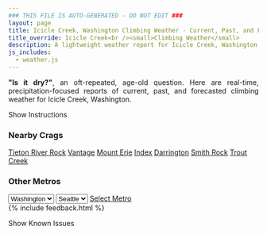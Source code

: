 ```yaml
---
### THIS FILE IS AUTO-GENERATED - DO NOT EDIT ###
layout: page
title: Icicle Creek, Washington Climbing Weather - Current, Past, and Forecasted Report
title_override: Icicle Creek<br /><small>Climbing Weather</small>
description: A lightweight weather report for Icicle Creek, Washington. Optimized for slow internet connections.
js_includes:
  - weather.js
---
```


<section class="measure center lh-copy f5-ns f6 ph2 mv4" style="text-align: justify;">
<strong>"Is it dry?"</strong>, an oft-repeated, age-old question. Here are real-time,
precipitation-focused reports of current, past, and forecasted climbing weather for Icicle Creek, Washington.
</section>

<p id="settings-toggle" class="mw5 b center tc hover-light-red black-70 pointer">Show Instructions</p>
<section id="settings" class="overflow-hidden" style="display:none;">
    <div class="mv2 ph2 center">
        <div class="fn f6 tc pv2">
            <p class="measure lh-copy center"><strong>Show/hide hourly forecasts</strong> by clicking the desired day.</p>
            <hr class="mw5 p0 mv2 o-60 b0 bt b--light-red light-red bg-light-red">
            <p class="measure lh-copy center"><strong>Current and Past conditions</strong> are measured by the nearest weather station. <strong>Forecast conditions</strong> are calculated and polled separately.</p>
            <hr class="mw5 p0 mv2 o-60 b0 bt b--light-red light-red bg-light-red">
            <p class="measure lh-copy center"><strong>Having issues?</strong> Try <a id="clear-cache" class="no-underline relative fancy-link light-red hover-light-red" href="#">clearing the local cache</a>.</p>
            <hr class="mw5 p0 mv2 o-60 b0 bt b--light-red light-red bg-light-red">
            <p class="measure lh-copy center">Weather data sourced from <a class="no-underline fancy-link relative light-red" target="_blank" href="https://www.weather.gov/documentation/services-web-api">weather.gov</a>.</p>
        </div>
    </div>
</section>
<section id="weather" data-crag="icicle-creek-washington" class="mv4-ns mv3 ph2 center"></section>
<section id="nearby" class="tc lh-copy">
  <h3>Nearby Crags</h3>
<a class="nowrap no-underline fancy-link relative light-red mh3" href="/crags/tieton-river-rock-washington-weather.html">Tieton River Rock</a>
<a class="nowrap no-underline fancy-link relative light-red mh3" href="/crags/vantage-washington-weather.html">Vantage</a>
<a class="nowrap no-underline fancy-link relative light-red mh3" href="/crags/mount-erie-washington-weather.html">Mount Erie</a>
<a class="nowrap no-underline fancy-link relative light-red mh3" href="/crags/index-washington-weather.html">Index</a>
<a class="nowrap no-underline fancy-link relative light-red mh3" href="/crags/darrington-washington-weather.html">Darrington</a>
<a class="nowrap no-underline fancy-link relative light-red mh3" href="/crags/smith-rock-oregon-weather.html">Smith Rock</a>
<a class="nowrap no-underline fancy-link relative light-red mh3" href="/crags/trout-creek-oregon-weather.html">Trout Creek</a>
</section>
<section id="nearby" class="tc lh-copy">
  <h3>Other Metros</h3>
  <select class="ma1 bg-near-white pa2" id="stateSel">
    <option value="Texas">Texas</option>
    <option value="Washington" selected>Washington</option>
    <option value="Colorado">Colorado</option>
    <option value="Tennessee">Tennessee</option>
    <option value="Utah">Utah</option>
    <option value="California">California</option>
  </select>
  <select class="ma1 bg-near-white pa2" id="citySel">
    <option value="Seattle" selected>Seattle</option>
  </select>
  <a id="selectMetro" class="f6 link dim ph3 pv2 ma1 dib white bg-light-red" href="/crags/seattle-washington-weather.html">Select Metro</a>
  <script>
    var states = [];
    states["Texas"] = "Austin"
    states["Washington"] = "Seattle"
    states["Colorado"] = "Denver"
    states["Tennessee"] = "Nashville"
    states["Utah"] = "Salt Lake City"
    states["California"] = "San Francisco|Los Angeles"
  </script>
</section>
{% include feedback.html %}
<p id="issues-toggle" class="mw5 b center tc hover-light-red black-70 pointer">Show Known Issues</p>
<section id="issues" class="overflow-hidden tc f6">
</section>

<script>
  var weekly_OTX_35_103 = {"updated":"2021-12-19T05:51:38+00:00","units":"us","forecastGenerator":"BaselineForecastGenerator","generatedAt":"2021-12-19T08:45:50+00:00","updateTime":"2021-12-19T05:51:38+00:00","validTimes":"2021-12-18T23:00:00+00:00/P7DT15H","elevation":{"unitCode":"wmoUnit:m","value":627.888},"periods":[{"number":1,"name":"Overnight","startTime":"2021-12-19T00:00:00-08:00","endTime":"2021-12-19T06:00:00-08:00","isDaytime":false,"temperature":22,"temperatureUnit":"F","temperatureTrend":"rising","windSpeed":"5 to 15 mph","windDirection":"W","icon":"https://api.weather.gov/icons/land/night/fog?size=medium","shortForecast":"Patchy Freezing Fog","detailedForecast":"Patchy freezing fog after 4am. Mostly cloudy. Low around 22, with temperatures rising to around 25 overnight. West wind 5 to 15 mph, with gusts as high as 24 mph."},{"number":2,"name":"Sunday","startTime":"2021-12-19T06:00:00-08:00","endTime":"2021-12-19T18:00:00-08:00","isDaytime":true,"temperature":30,"temperatureUnit":"F","temperatureTrend":"falling","windSpeed":"2 to 6 mph","windDirection":"S","icon":"https://api.weather.gov/icons/land/day/fog/snow,30?size=medium","shortForecast":"Patchy Freezing Fog then Chance Light Snow","detailedForecast":"Patchy freezing fog before 10am, then a chance of snow. Mostly sunny. High near 30, with temperatures falling to around 23 in the afternoon. South wind 2 to 6 mph. Chance of precipitation is 30%. New snow accumulation of less than half an inch possible."},{"number":3,"name":"Sunday Night","startTime":"2021-12-19T18:00:00-08:00","endTime":"2021-12-20T06:00:00-08:00","isDaytime":false,"temperature":20,"temperatureUnit":"F","temperatureTrend":null,"windSpeed":"2 to 6 mph","windDirection":"SE","icon":"https://api.weather.gov/icons/land/night/snow,50/snow,80?size=medium","shortForecast":"Light Snow","detailedForecast":"Snow. Mostly cloudy, with a low around 20. Southeast wind 2 to 6 mph. Chance of precipitation is 80%. New snow accumulation of 1 to 3 inches possible."},{"number":4,"name":"Monday","startTime":"2021-12-20T06:00:00-08:00","endTime":"2021-12-20T18:00:00-08:00","isDaytime":true,"temperature":28,"temperatureUnit":"F","temperatureTrend":null,"windSpeed":"3 mph","windDirection":"E","icon":"https://api.weather.gov/icons/land/day/snow,90?size=medium","shortForecast":"Light Snow","detailedForecast":"Snow. Mostly cloudy, with a high near 28. East wind around 3 mph. Chance of precipitation is 90%. New snow accumulation of 2 to 4 inches possible."},{"number":5,"name":"Monday Night","startTime":"2021-12-20T18:00:00-08:00","endTime":"2021-12-21T06:00:00-08:00","isDaytime":false,"temperature":24,"temperatureUnit":"F","temperatureTrend":null,"windSpeed":"2 mph","windDirection":"E","icon":"https://api.weather.gov/icons/land/night/snow,50/snow,20?size=medium","shortForecast":"Chance Light Snow","detailedForecast":"A chance of snow. Mostly cloudy, with a low around 24. East wind around 2 mph. Chance of precipitation is 50%. New snow accumulation of less than half an inch possible."},{"number":6,"name":"Tuesday","startTime":"2021-12-21T06:00:00-08:00","endTime":"2021-12-21T18:00:00-08:00","isDaytime":true,"temperature":32,"temperatureUnit":"F","temperatureTrend":null,"windSpeed":"3 mph","windDirection":"SE","icon":"https://api.weather.gov/icons/land/day/snow,30/snow,60?size=medium","shortForecast":"Light Snow Likely","detailedForecast":"Snow likely. Partly sunny, with a high near 32. Chance of precipitation is 60%. New snow accumulation of less than half an inch possible."},{"number":7,"name":"Tuesday Night","startTime":"2021-12-21T18:00:00-08:00","endTime":"2021-12-22T06:00:00-08:00","isDaytime":false,"temperature":27,"temperatureUnit":"F","temperatureTrend":null,"windSpeed":"2 to 8 mph","windDirection":"SW","icon":"https://api.weather.gov/icons/land/night/snow,60/snow,70?size=medium","shortForecast":"Light Snow Likely","detailedForecast":"Snow likely. Mostly cloudy, with a low around 27. Chance of precipitation is 70%. New snow accumulation of less than one inch possible."},{"number":8,"name":"Wednesday","startTime":"2021-12-22T06:00:00-08:00","endTime":"2021-12-22T18:00:00-08:00","isDaytime":true,"temperature":34,"temperatureUnit":"F","temperatureTrend":null,"windSpeed":"8 mph","windDirection":"S","icon":"https://api.weather.gov/icons/land/day/snow,70?size=medium","shortForecast":"Light Snow Likely","detailedForecast":"Snow likely. Mostly cloudy, with a high near 34. Chance of precipitation is 70%. New snow accumulation of less than half an inch possible."},{"number":9,"name":"Wednesday Night","startTime":"2021-12-22T18:00:00-08:00","endTime":"2021-12-23T06:00:00-08:00","isDaytime":false,"temperature":24,"temperatureUnit":"F","temperatureTrend":null,"windSpeed":"7 mph","windDirection":"SW","icon":"https://api.weather.gov/icons/land/night/snow,60/snow,50?size=medium","shortForecast":"Light Snow Likely","detailedForecast":"Snow likely. Mostly cloudy, with a low around 24. Chance of precipitation is 60%."},{"number":10,"name":"Thursday","startTime":"2021-12-23T06:00:00-08:00","endTime":"2021-12-23T18:00:00-08:00","isDaytime":true,"temperature":34,"temperatureUnit":"F","temperatureTrend":null,"windSpeed":"7 mph","windDirection":"W","icon":"https://api.weather.gov/icons/land/day/snow,50?size=medium","shortForecast":"Chance Light Snow","detailedForecast":"A chance of snow. Partly sunny, with a high near 34. Chance of precipitation is 50%."},{"number":11,"name":"Thursday Night","startTime":"2021-12-23T18:00:00-08:00","endTime":"2021-12-24T06:00:00-08:00","isDaytime":false,"temperature":23,"temperatureUnit":"F","temperatureTrend":null,"windSpeed":"8 mph","windDirection":"W","icon":"https://api.weather.gov/icons/land/night/snow,50/snow,60?size=medium","shortForecast":"Light Snow Likely","detailedForecast":"Snow likely. Mostly cloudy, with a low around 23. Chance of precipitation is 60%."},{"number":12,"name":"Friday","startTime":"2021-12-24T06:00:00-08:00","endTime":"2021-12-24T18:00:00-08:00","isDaytime":true,"temperature":31,"temperatureUnit":"F","temperatureTrend":null,"windSpeed":"8 mph","windDirection":"SW","icon":"https://api.weather.gov/icons/land/day/snow,60/snow,70?size=medium","shortForecast":"Light Snow Likely","detailedForecast":"Snow likely. Mostly cloudy, with a high near 31. Chance of precipitation is 70%."},{"number":13,"name":"Friday Night","startTime":"2021-12-24T18:00:00-08:00","endTime":"2021-12-25T06:00:00-08:00","isDaytime":false,"temperature":21,"temperatureUnit":"F","temperatureTrend":null,"windSpeed":"8 mph","windDirection":"SW","icon":"https://api.weather.gov/icons/land/night/snow,70/snow,60?size=medium","shortForecast":"Light Snow Likely","detailedForecast":"Snow likely. Mostly cloudy, with a low around 21. Chance of precipitation is 70%."},{"number":14,"name":"Christmas Day","startTime":"2021-12-25T06:00:00-08:00","endTime":"2021-12-25T18:00:00-08:00","isDaytime":true,"temperature":30,"temperatureUnit":"F","temperatureTrend":null,"windSpeed":"8 mph","windDirection":"W","icon":"https://api.weather.gov/icons/land/day/snow,60?size=medium","shortForecast":"Light Snow Likely","detailedForecast":"Snow likely before 5pm. Mostly cloudy, with a high near 30. Chance of precipitation is 60%."}]}
  var hourly_OTX_35_103 = {"correlationId":"15bef284","title":"Unexpected Problem","type":"https://api.weather.gov/problems/UnexpectedProblem","status":500,"detail":"An unexpected problem has occurred.","instance":"https://api.weather.gov/requests/15bef284"}
  var crags_config = [
  {
    "name": "Icicle Creek",
    "note": "Granite, so exposed areas dry fast.",
    "mountainProject": "https://www.mountainproject.com/area/105790237/icicle-creek",
    "station": "KEAT",
    "office": "OTX/35,103",
    "coordinates": [
      -120.711,
      47.543
    ]
  }
]</script>
